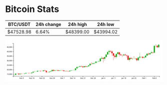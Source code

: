# Bitcoin Stats

BTC/USDT|24h change|24h high|24h low|
|---|---|---|---|
|$47528.98|6.64%|$48399.00|$43994.02|

<img src="./chart.svg">
